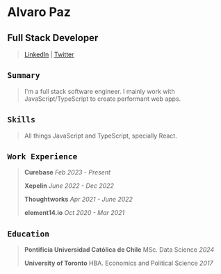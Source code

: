 # Alvaro Paz


## Full Stack Developer

>[LinkedIn](https://www.linkedin.com/in/alvaropaz/) | [Twitter](https://twitter.com/alvaropazz)

## `Summary`

> I'm a full stack software engineer. I mainly work with JavaScript/TypeScript to create performant web apps.

## `Skills`

> All things JavaScript and TypeScript, specially React.

## `Work Experience`

> **Curebase**​ *Feb 2023 - Present*
>
> **Xepelin**​ *June 2022 - Dec 2022*
>
> **Thoughtworks**​ *Apr 2021 - June 2022*
>
> **element14.io**​ *Oct 2020 - Mar 2021*

## `Education`

> **Pontificia Universidad Católica de Chile**​ MSc. Data Science *2024*
>
> **University of Toronto**​ HBA. Economics and Political Science *2017*
